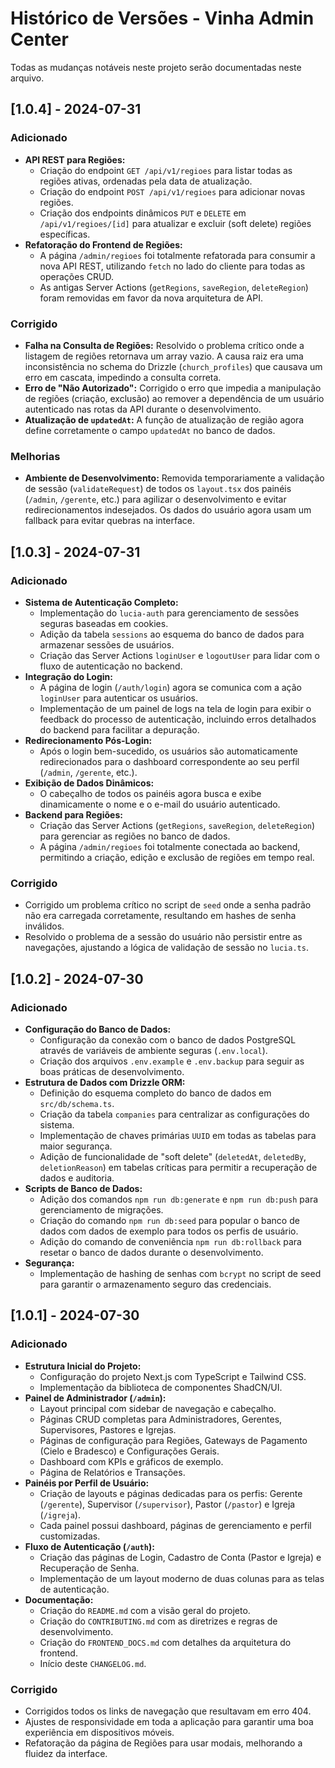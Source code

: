 # Histórico de Versões - Vinha Admin Center

Todas as mudanças notáveis neste projeto serão documentadas neste arquivo.

## [1.0.4] - 2024-07-31

### Adicionado
*   **API REST para Regiões:**
    *   Criação do endpoint `GET /api/v1/regioes` para listar todas as regiões ativas, ordenadas pela data de atualização.
    *   Criação do endpoint `POST /api/v1/regioes` para adicionar novas regiões.
    *   Criação dos endpoints dinâmicos `PUT` e `DELETE` em `/api/v1/regioes/[id]` para atualizar e excluir (soft delete) regiões específicas.
*   **Refatoração do Frontend de Regiões:**
    *   A página `/admin/regioes` foi totalmente refatorada para consumir a nova API REST, utilizando `fetch` no lado do cliente para todas as operações CRUD.
    *   As antigas Server Actions (`getRegions`, `saveRegion`, `deleteRegion`) foram removidas em favor da nova arquitetura de API.

### Corrigido
*   **Falha na Consulta de Regiões:** Resolvido o problema crítico onde a listagem de regiões retornava um array vazio. A causa raiz era uma inconsistência no schema do Drizzle (`church_profiles`) que causava um erro em cascata, impedindo a consulta correta.
*   **Erro de "Não Autorizado":** Corrigido o erro que impedia a manipulação de regiões (criação, exclusão) ao remover a dependência de um usuário autenticado nas rotas da API durante o desenvolvimento.
*   **Atualização de `updatedAt`:** A função de atualização de região agora define corretamente o campo `updatedAt` no banco de dados.

### Melhorias
*   **Ambiente de Desenvolvimento:** Removida temporariamente a validação de sessão (`validateRequest`) de todos os `layout.tsx` dos painéis (`/admin`, `/gerente`, etc.) para agilizar o desenvolvimento e evitar redirecionamentos indesejados. Os dados do usuário agora usam um fallback para evitar quebras na interface.

## [1.0.3] - 2024-07-31

### Adicionado

*   **Sistema de Autenticação Completo:**
    *   Implementação do `lucia-auth` para gerenciamento de sessões seguras baseadas em cookies.
    *   Adição da tabela `sessions` ao esquema do banco de dados para armazenar sessões de usuários.
    *   Criação das Server Actions `loginUser` e `logoutUser` para lidar com o fluxo de autenticação no backend.
*   **Integração do Login:**
    *   A página de login (`/auth/login`) agora se comunica com a ação `loginUser` para autenticar os usuários.
    *   Implementação de um painel de logs na tela de login para exibir o feedback do processo de autenticação, incluindo erros detalhados do backend para facilitar a depuração.
*   **Redirecionamento Pós-Login:**
    *   Após o login bem-sucedido, os usuários são automaticamente redirecionados para o dashboard correspondente ao seu perfil (`/admin`, `/gerente`, etc.).
*   **Exibição de Dados Dinâmicos:**
    *   O cabeçalho de todos os painéis agora busca e exibe dinamicamente o nome e o e-mail do usuário autenticado.
*   **Backend para Regiões:**
    *   Criação das Server Actions (`getRegions`, `saveRegion`, `deleteRegion`) para gerenciar as regiões no banco de dados.
    *   A página `/admin/regioes` foi totalmente conectada ao backend, permitindo a criação, edição e exclusão de regiões em tempo real.

### Corrigido

*   Corrigido um problema crítico no script de `seed` onde a senha padrão não era carregada corretamente, resultando em hashes de senha inválidos.
*   Resolvido o problema de a sessão do usuário não persistir entre as navegações, ajustando a lógica de validação de sessão no `lucia.ts`.


## [1.0.2] - 2024-07-30

### Adicionado

*   **Configuração do Banco de Dados:**
    *   Configuração da conexão com o banco de dados PostgreSQL através de variáveis de ambiente seguras (`.env.local`).
    *   Criação dos arquivos `.env.example` e `.env.backup` para seguir as boas práticas de desenvolvimento.
*   **Estrutura de Dados com Drizzle ORM:**
    *   Definição do esquema completo do banco de dados em `src/db/schema.ts`.
    *   Criação da tabela `companies` para centralizar as configurações do sistema.
    *   Implementação de chaves primárias `UUID` em todas as tabelas para maior segurança.
    *   Adição de funcionalidade de "soft delete" (`deletedAt`, `deletedBy`, `deletionReason`) em tabelas críticas para permitir a recuperação de dados e auditoria.
*   **Scripts de Banco de Dados:**
    *   Adição dos comandos `npm run db:generate` e `npm run db:push` para gerenciamento de migrações.
    *   Criação do comando `npm run db:seed` para popular o banco de dados com dados de exemplo para todos os perfis de usuário.
    *   Adição do comando de conveniência `npm run db:rollback` para resetar o banco de dados durante o desenvolvimento.
*   **Segurança:**
    *   Implementação de hashing de senhas com `bcrypt` no script de seed para garantir o armazenamento seguro das credenciais.

## [1.0.1] - 2024-07-30

### Adicionado

*   **Estrutura Inicial do Projeto:**
    *   Configuração do projeto Next.js com TypeScript e Tailwind CSS.
    *   Implementação da biblioteca de componentes ShadCN/UI.
*   **Painel de Administrador (`/admin`):**
    *   Layout principal com sidebar de navegação e cabeçalho.
    *   Páginas CRUD completas para Administradores, Gerentes, Supervisores, Pastores e Igrejas.
    *   Páginas de configuração para Regiões, Gateways de Pagamento (Cielo e Bradesco) e Configurações Gerais.
    *   Dashboard com KPIs e gráficos de exemplo.
    *   Página de Relatórios e Transações.
*   **Painéis por Perfil de Usuário:**
    *   Criação de layouts e páginas dedicadas para os perfis: Gerente (`/gerente`), Supervisor (`/supervisor`), Pastor (`/pastor`) e Igreja (`/igreja`).
    *   Cada painel possui dashboard, páginas de gerenciamento e perfil customizadas.
*   **Fluxo de Autenticação (`/auth`):**
    *   Criação das páginas de Login, Cadastro de Conta (Pastor e Igreja) e Recuperação de Senha.
    *   Implementação de um layout moderno de duas colunas para as telas de autenticação.
*   **Documentação:**
    *   Criação do `README.md` com a visão geral do projeto.
    *   Criação do `CONTRIBUTING.md` com as diretrizes e regras de desenvolvimento.
    *   Criação do `FRONTEND_DOCS.md` com detalhes da arquitetura do frontend.
    *   Início deste `CHANGELOG.md`.

### Corrigido

*   Corrigidos todos os links de navegação que resultavam em erro 404.
*   Ajustes de responsividade em toda a aplicação para garantir uma boa experiência em dispositivos móveis.
*   Refatoração da página de Regiões para usar modais, melhorando a fluidez da interface.
